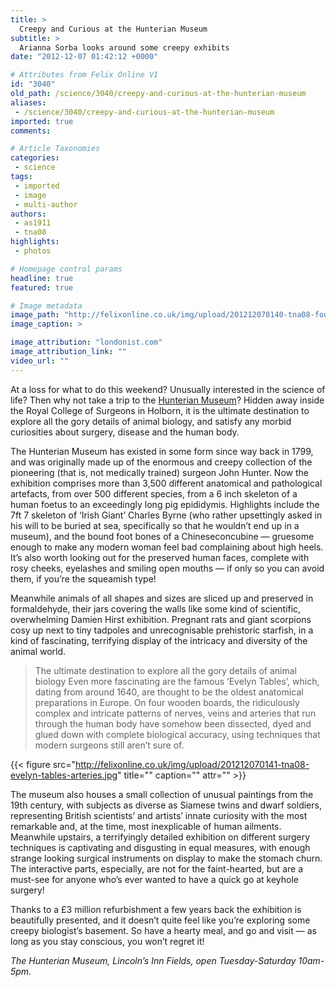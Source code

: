 ```yaml
---
title: >
  Creepy and Curious at the Hunterian Museum
subtitle: >
  Arianna Sorba looks around some creepy exhibits
date: "2012-12-07 01:42:12 +0000"

# Attributes from Felix Online V1
id: "3040"
old_path: /science/3040/creepy-and-curious-at-the-hunterian-museum
aliases:
 - /science/3040/creepy-and-curious-at-the-hunterian-museum
imported: true
comments:

# Article Taxonomies
categories:
 - science
tags:
 - imported
 - image
 - multi-author
authors:
 - as1911
 - tna08
highlights:
 - photos

# Homepage control params
headline: true
featured: true

# Image metadata
image_path: "http://felixonline.co.uk/img/upload/201212070140-tna08-foundling,-dickens-and-hunterian-museums-028.jpg"
image_caption: >

image_attribution: "londonist.com"
image_attribution_link: ""
video_url: ""
---
```


At a loss for what to do this weekend? Unusually interested in the science of life? Then why not take a trip to the [Hunterian Museum](http://www.rcseng.ac.uk/museums)? Hidden away inside the Royal College of Surgeons in Holborn, it is the ultimate destination to explore all the gory details of animal biology, and satisfy any morbid curiosities about surgery, disease and the human body.

The Hunterian Museum has existed in some form since way back in 1799, and was originally made up of the enormous and creepy collection of the pioneering (that is, not medically trained) surgeon John Hunter. Now the exhibition comprises more than 3,500 different anatomical and pathological artefacts, from over 500 different species, from a 6 inch skeleton of a human foetus to an exceedingly long pig epididymis. Highlights include the 7ft 7 skeleton of ‘Irish Giant’ Charles Byrne (who rather upsettingly asked in his will to be buried at sea, specifically so that he wouldn’t end up in a museum), and the bound foot bones of a Chineseconcubine — gruesome enough to make any modern woman feel bad complaining about high heels. It’s also worth looking out for the preserved human faces, complete with rosy cheeks, eyelashes and smiling open mouths — if only so you can avoid them, if you’re the squeamish type!

Meanwhile animals of all shapes and sizes are sliced up and preserved in formaldehyde, their jars covering the walls like some kind of scientific, overwhelming Damien Hirst exhibition. Pregnant rats and giant scorpions cosy up next to tiny tadpoles and unrecognisable prehistoric starfish, in a kind of fascinating, terrifying display of the intricacy and diversity of the animal world.
> The ultimate destination to explore all the gory details of animal biology
Even more fascinating are the famous ‘Evelyn Tables’, which, dating from around 1640, are thought to be the oldest anatomical preparations in Europe. On four wooden boards, the ridiculously complex and intricate patterns of nerves, veins and arteries that run through the human body have somehow been dissected, dyed and glued down with complete biological accuracy, using techniques that modern surgeons still aren’t sure of.

{{< figure src="http://felixonline.co.uk/img/upload/201212070141-tna08-evelyn-tables-arteries.jpg" title="" caption="" attr="" >}}

The museum also houses a small collection of unusual paintings from the 19th century, with subjects as diverse as Siamese twins and dwarf soldiers, representing British scientists’ and artists’ innate curiosity with the most remarkable and, at the time, most inexplicable of human ailments. Meanwhile upstairs, a terrifyingly detailed exhibition on different surgery techniques is captivating and disgusting in equal measures, with enough strange looking surgical instruments on display to make the stomach churn. The interactive parts, especially, are not for the faint-hearted, but are a must-see for anyone who’s ever wanted to have a quick go at keyhole surgery!

Thanks to a £3 million refurbishment a few years back the exhibition is beautifully presented, and it doesn’t quite feel like you’re exploring some creepy biologist’s basement. So have a hearty meal, and go and visit — as long as you stay conscious, you won’t regret it!

_The Hunterian Museum, Lincoln’s Inn Fields, open Tuesday-Saturday 10am-5pm._
